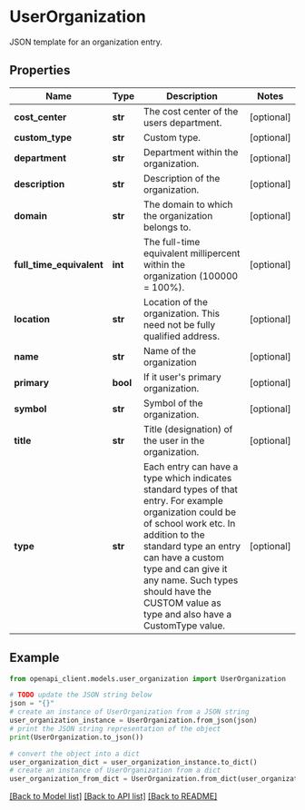 # UserOrganization

JSON template for an organization entry.

## Properties

Name | Type | Description | Notes
------------ | ------------- | ------------- | -------------
**cost_center** | **str** | The cost center of the users department. | [optional] 
**custom_type** | **str** | Custom type. | [optional] 
**department** | **str** | Department within the organization. | [optional] 
**description** | **str** | Description of the organization. | [optional] 
**domain** | **str** | The domain to which the organization belongs to. | [optional] 
**full_time_equivalent** | **int** | The full-time equivalent millipercent within the organization (100000 &#x3D; 100%). | [optional] 
**location** | **str** | Location of the organization. This need not be fully qualified address. | [optional] 
**name** | **str** | Name of the organization | [optional] 
**primary** | **bool** | If it user&#39;s primary organization. | [optional] 
**symbol** | **str** | Symbol of the organization. | [optional] 
**title** | **str** | Title (designation) of the user in the organization. | [optional] 
**type** | **str** | Each entry can have a type which indicates standard types of that entry. For example organization could be of school work etc. In addition to the standard type an entry can have a custom type and can give it any name. Such types should have the CUSTOM value as type and also have a CustomType value. | [optional] 

## Example

```python
from openapi_client.models.user_organization import UserOrganization

# TODO update the JSON string below
json = "{}"
# create an instance of UserOrganization from a JSON string
user_organization_instance = UserOrganization.from_json(json)
# print the JSON string representation of the object
print(UserOrganization.to_json())

# convert the object into a dict
user_organization_dict = user_organization_instance.to_dict()
# create an instance of UserOrganization from a dict
user_organization_from_dict = UserOrganization.from_dict(user_organization_dict)
```
[[Back to Model list]](../README.md#documentation-for-models) [[Back to API list]](../README.md#documentation-for-api-endpoints) [[Back to README]](../README.md)


